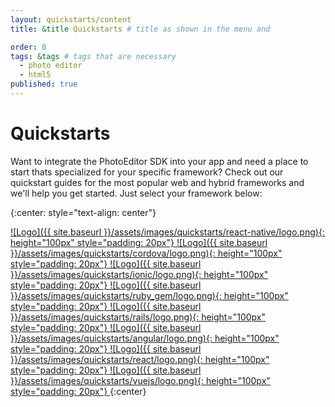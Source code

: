 ```yaml
---
layout: quickstarts/content
title: &title Quickstarts # title as shown in the menu and

order: 0
tags: &tags # tags that are necessary
  - photo editor
  - html5
published: true
---
```



# Quickstarts

Want to integrate the PhotoEditor SDK into your app and need a place to start thats specialized for your specific framework? Check out our quickstart guides for the most popular web and hybrid frameworks and we'll help you get started. Just select your framework below:

{:center: style="text-align: center"}

<a class='no-underline' href="{{ site.baseurl }}/quickstarts/react_native">
![Logo]({{ site.baseurl }}/assets/images/quickstarts/react-native/logo.png){: height="100px" style="padding: 20px"}
</a>
<a class='no-underline' href="{{ site.baseurl }}/quickstarts/cordova">
![Logo]({{ site.baseurl }}/assets/images/quickstarts/cordova/logo.png){: height="100px" style="padding: 20px"}
</a>
<a class='no-underline' href="{{ site.baseurl }}/quickstarts/ionic">
![Logo]({{ site.baseurl }}/assets/images/quickstarts/ionic/logo.png){: height="100px"  style="padding: 20px"}
</a>
<a class='no-underline' href="{{ site.baseurl }}/quickstarts/ruby_gem">
![Logo]({{ site.baseurl }}/assets/images/quickstarts/ruby_gem/logo.png){: height="100px"  style="padding: 20px"}
</a>
<a class='no-underline' href="{{ site.baseurl }}/quickstarts/rails">
![Logo]({{ site.baseurl }}/assets/images/quickstarts/rails/logo.png){: height="100px"  style="padding: 20px"}
</a>
<a class='no-underline' href="{{ site.baseurl }}/quickstarts/angular">
![Logo]({{ site.baseurl }}/assets/images/quickstarts/angular/logo.png){: height="100px"  style="padding: 20px"}
</a>
<a class='no-underline' href="{{ site.baseurl }}/quickstarts/react">
![Logo]({{ site.baseurl }}/assets/images/quickstarts/react/logo.png){: height="100px"  style="padding: 20px"}
</a>
<a class='no-underline' href="{{ site.baseurl }}/quickstarts/vuejs">
![Logo]({{ site.baseurl }}/assets/images/quickstarts/vuejs/logo.png){: height="100px"  style="padding: 20px"}
</a>
{:center}

